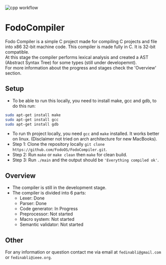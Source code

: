 ![cpp workflow](https://github.com/FodoOS/FodoCompiler/actions/workflows/c-cpp-build.yml/badge.svg)

# FodoCompiler

Fodo Compiler is a simple C project made for compiling C projects and file into x86 32-bit machine code.
This compiler is made fully in C. It is 32-bit compatible.
<br />
At this stage the compiler performs lexical analysis and created a AST (Abstract Syntax Tree) for some types (still under developemnt).
<br />
For more information about the progress and stages check the 'Overview' section.

## Setup
- To be able to run this locally, you need to install make, gcc and gdb, to do this run:
``` bash
sudo apt-get install make
sudo apt-get install gcc
sudo apt-get install gdb
```

- To run th project locally, you need `gcc` and `make` installed. It works better on linux. (Disclaimer not tried on arch architecture for new MacBooks).
- Step 1: Clone the repository locally `git clone https://github.com/FodoOS/FodoCompiler.git`.
- Step 2: Run `make` or `make clean` then `make` for clean build.
- Step 3: Run `./main` and the output should be `'Everything compiled ok'`.

## Overview
- The compiler is still in the development stage.
- The compiler is divided into 6 parts:
  - Lexer: Done
  - Parser: Done
  - Code generator: In Progress
  - Preprocessor: Not started
  - Macro system: Not started
  - Semantic validator: Not started

## Other
For any information or question contact me via email at `fedinabli@gmail.com` or `fedinabli@ieee.org`.

